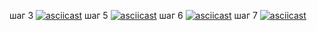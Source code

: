 шаг 3
[![asciicast](https://asciinema.org/a/Zp39gOZrz2zQF4mvvmCw92meN.svg)](https://asciinema.org/a/Zp39gOZrz2zQF4mvvmCw92meN)
шаг 5
[![asciicast](https://asciinema.org/a/xFrgNqzjHnfyfO56UrYZFC6PT.svg)](https://asciinema.org/a/xFrgNqzjHnfyfO56UrYZFC6PT)
шаг 6
[![asciicast](https://asciinema.org/a/nzAWq0FjhWbYOjW0YgimvLqQF.svg)](https://asciinema.org/a/nzAWq0FjhWbYOjW0YgimvLqQF)
шаг 7
[![asciicast](https://asciinema.org/a/H3RfDIHqyFekTeSvyx9A9I1fs.svg)](https://asciinema.org/a/H3RfDIHqyFekTeSvyx9A9I1fs)

<!-- https://asciinema.org/a/Zp39gOZrz2zQF4mvvmCw92meN
https://asciinema.org/a/xFrgNqzjHnfyfO56UrYZFC6PT
https://asciinema.org/a/nzAWq0FjhWbYOjW0YgimvLqQF 
https://asciinema.org/a/H3RfDIHqyFekTeSvyx9A9I1fs-->